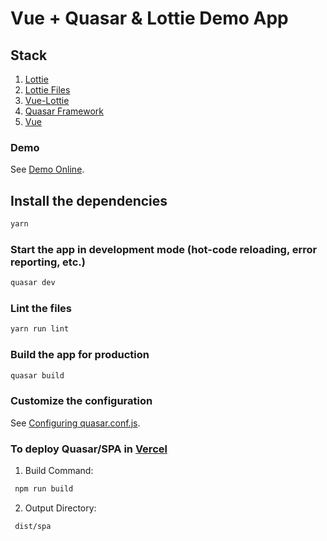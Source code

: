 # Vue + Quasar & Lottie Demo App

## Stack

1. [Lottie](https://airbnb.design/lottie/)
2. [Lottie Files](https://lottiefiles.com/)
3. [Vue-Lottie](https://github.com/chenqingspring/vue-lottie#readme)
4. [Quasar Framework](https://quasar.dev/)
5. [Vue](https://vuejs.org/)

### Demo

See [Demo Online](https://quasar-lottie.vercel.app/).

## Install the dependencies

```bash
yarn
```

### Start the app in development mode (hot-code reloading, error reporting, etc.)

```bash
quasar dev
```

### Lint the files

```bash
yarn run lint
```

### Build the app for production

```bash
quasar build
```

### Customize the configuration

See [Configuring quasar.conf.js](https://quasar.dev/quasar-cli/quasar-conf-js).

### To deploy Quasar/SPA in [Vercel](https://vercel.com)

1. Build Command:

```bash
 npm run build
```

2. Output Directory:

```bash
 dist/spa
```
